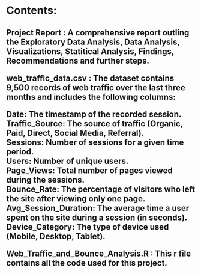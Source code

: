 <h1>Contents:<h2/>

Project Report : A comprehensive report outling the Exploratory Data Analysis, Data Analysis, Visualizations, Statitical Analysis, Findings, Recommendations and further steps.

web_traffic_data.csv : The dataset contains 9,500 records of web traffic over the last three months and includes the following columns:

Date: The timestamp of the recorded session.<br>
Traffic_Source: The source of traffic (Organic, Paid, Direct, Social Media, Referral).<br>
Sessions: Number of sessions for a given time period.<br>
Users: Number of unique users.<br>
Page_Views: Total number of pages viewed during the sessions.<br>
Bounce_Rate: The percentage of visitors who left the site after viewing only one page.<br>
Avg_Session_Duration: The average time a user spent on the site during a session (in seconds).<br>
Device_Category: The type of device used (Mobile, Desktop, Tablet).<br>


Web_Traffic_and_Bounce_Analysis.R : This r file contains all the code used for this project.
